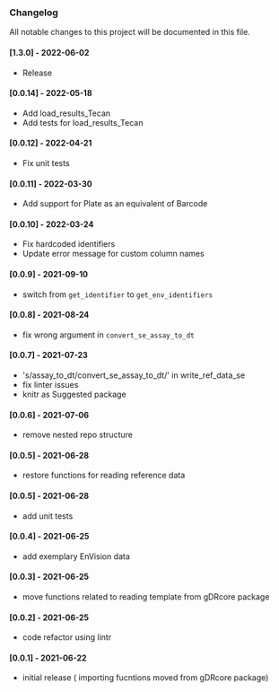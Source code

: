 <h3 align = "left"><strong>Changelog</strong></h3>

All notable changes to this project will be documented in this file.

#### [1.3.0] - 2022-06-02
- Release

#### [0.0.14] - 2022-05-18
- Add load_results_Tecan
- Add tests for load_results_Tecan

#### [0.0.12] - 2022-04-21
- Fix unit tests

#### [0.0.11] - 2022-03-30
- Add support for Plate as an equivalent of Barcode

#### [0.0.10] - 2022-03-24
- Fix hardcoded identifiers
- Update error message for custom column names

#### [0.0.9] - 2021-09-10
- switch from `get_identifier` to `get_env_identifiers`

#### [0.0.8] - 2021-08-24
- fix wrong argument in `convert_se_assay_to_dt`

#### [0.0.7] - 2021-07-23
- 's/assay_to_dt/convert_se_assay_to_dt/' in write_ref_data_se
- fix linter issues
- knitr as Suggested package

#### [0.0.6] - 2021-07-06
- remove nested repo structure

#### [0.0.5] - 2021-06-28
- restore functions for reading reference data

#### [0.0.5] - 2021-06-28
- add unit tests

#### [0.0.4] - 2021-06-25
- add exemplary EnVision data

#### [0.0.3] - 2021-06-25
- move functions related to reading template from gDRcore package

#### [0.0.2] - 2021-06-25
- code refactor using lintr

#### [0.0.1] - 2021-06-22
- initial release ( importing fucntions moved from gDRcore package)
